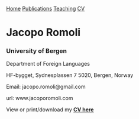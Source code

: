 <a href="https://jacoporomoli.github.io/Home/">Home</a>
<a href="https://jacoporomoli.github.io/Publications">Publications</a>
<a href="https://jacoporomoli.github.io/Teaching">Teaching</a>
<a href="https://jacoporomoli.github.io/CV/">CV</a>

# Jacopo Romoli
### University of Bergen

<p>Department of Foreign Languages</p>
<p>HF-bygget, Sydnesplassen 7 5020, Bergen, Norway</p>
<p>Email: jacopo.romoli@gmail.com</p>
<p>url: www.jacoporomoli.com</p>

View or print/download my [**CV here**](/cv20.pdf)
